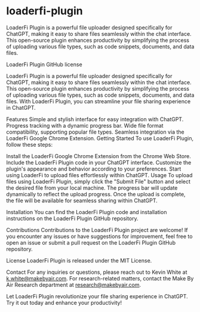 # loaderfi-plugin
LoaderFi Plugin is a powerful file uploader designed specifically for ChatGPT, making it easy to share files seamlessly within the chat interface. This open-source plugin enhances productivity by simplifying the process of uploading various file types, such as code snippets, documents, and data files.

LoaderFi Plugin
GitHub license

LoaderFi Plugin is a powerful file uploader designed specifically for ChatGPT, making it easy to share files seamlessly within the chat interface. This open-source plugin enhances productivity by simplifying the process of uploading various file types, such as code snippets, documents, and data files. With LoaderFi Plugin, you can streamline your file sharing experience in ChatGPT.

Features
Simple and stylish interface for easy integration with ChatGPT.
Progress tracking with a dynamic progress bar.
Wide file format compatibility, supporting popular file types.
Seamless integration via the LoaderFi Google Chrome Extension.
Getting Started
To use LoaderFi Plugin, follow these steps:

Install the LoaderFi Google Chrome Extension from the Chrome Web Store.
Include the LoaderFi Plugin code in your ChatGPT interface.
Customize the plugin's appearance and behavior according to your preferences.
Start using LoaderFi to upload files effortlessly within ChatGPT.
Usage
To upload files using LoaderFi Plugin, simply click the "Submit File" button and select the desired file from your local machine. The progress bar will update dynamically to reflect the upload progress. Once the upload is complete, the file will be available for seamless sharing within ChatGPT.

Installation
You can find the LoaderFi Plugin code and installation instructions on the LoaderFi Plugin GitHub repository.

Contributions
Contributions to the LoaderFi Plugin project are welcome! If you encounter any issues or have suggestions for improvement, feel free to open an issue or submit a pull request on the LoaderFi Plugin GitHub repository.

License
LoaderFi Plugin is released under the MIT License.

Contact
For any inquiries or questions, please reach out to Kevin White at k.white@makebyair.com. For research-related matters, contact the Make By Air Research department at research@makebyair.com.

Let LoaderFi Plugin revolutionize your file sharing experience in ChatGPT. Try it out today and enhance your productivity!
